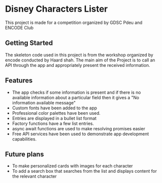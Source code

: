 # Disney Characters Lister

This project is made for a competition organized by GDSC Pdeu and ENCODE Club

## Getting Started

The skeleton code used in this project is from the workshop organized by encode conducted by Haard shah.
The main aim of the Project is to call an API through the app and appropriately present the received information.

## Features
- The app checks if some information is present and if there is no available information about a particular field then it gives a "No information available message"
- Custom fonts have been added to the app
- Professional color palettes have been used.
- Entries are displayed in a bullet list format
- Factory functions have a few list entries.
- async await functions are used to make resolving promises easier
- Free API services have been used to demonstrate app development capabilities.

## Future plans 
- To make personalized cards with images for each character
- To add a search box that searches from the list and displays content for the relevant character
